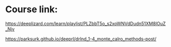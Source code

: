 

# Course link:

https://deeplizard.com/learn/playlist/PLZbbT5o_s2xoWNVdDudn51XM8lOuZ_Njv


https://parksurk.github.io/deeprl/drlnd_1-4_monte_calro_methods-post/
